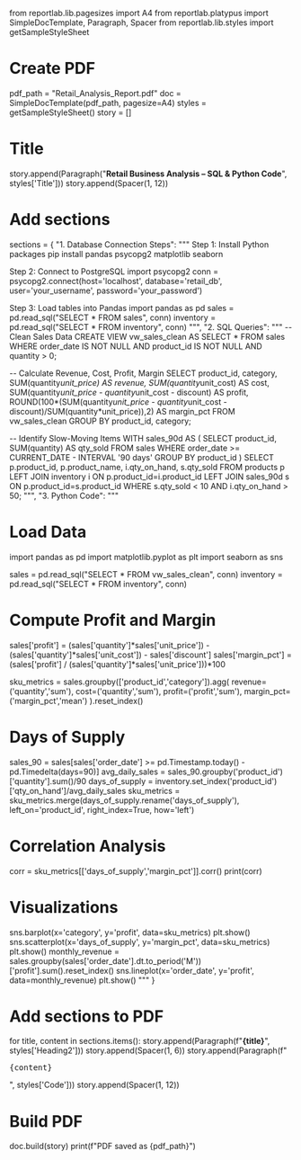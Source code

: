 from reportlab.lib.pagesizes import A4
from reportlab.platypus import SimpleDocTemplate, Paragraph, Spacer
from reportlab.lib.styles import getSampleStyleSheet

# Create PDF
pdf_path = "Retail_Analysis_Report.pdf"
doc = SimpleDocTemplate(pdf_path, pagesize=A4)
styles = getSampleStyleSheet()
story = []

# Title
story.append(Paragraph("<b>Retail Business Analysis – SQL & Python Code</b>", styles['Title']))
story.append(Spacer(1, 12))

# Add sections
sections = {
    "1. Database Connection Steps": """
Step 1: Install Python packages
pip install pandas psycopg2 matplotlib seaborn

Step 2: Connect to PostgreSQL
import psycopg2
conn = psycopg2.connect(host='localhost', database='retail_db', user='your_username', password='your_password')

Step 3: Load tables into Pandas
import pandas as pd
sales = pd.read_sql("SELECT * FROM sales", conn)
inventory = pd.read_sql("SELECT * FROM inventory", conn)
""",
    "2. SQL Queries": """
-- Clean Sales Data
CREATE VIEW vw_sales_clean AS SELECT * FROM sales WHERE order_date IS NOT NULL AND product_id IS NOT NULL AND quantity > 0;

-- Calculate Revenue, Cost, Profit, Margin
SELECT product_id, category,
SUM(quantity*unit_price) AS revenue,
SUM(quantity*unit_cost) AS cost,
SUM(quantity*unit_price - quantity*unit_cost - discount) AS profit,
ROUND(100*(SUM(quantity*unit_price - quantity*unit_cost - discount)/SUM(quantity*unit_price)),2) AS margin_pct
FROM vw_sales_clean
GROUP BY product_id, category;

-- Identify Slow-Moving Items
WITH sales_90d AS (
SELECT product_id, SUM(quantity) AS qty_sold
FROM sales
WHERE order_date >= CURRENT_DATE - INTERVAL '90 days'
GROUP BY product_id
)
SELECT p.product_id, p.product_name, i.qty_on_hand, s.qty_sold
FROM products p
LEFT JOIN inventory i ON p.product_id=i.product_id
LEFT JOIN sales_90d s ON p.product_id=s.product_id
WHERE s.qty_sold < 10 AND i.qty_on_hand > 50;
""",
    "3. Python Code": """
# Load Data
import pandas as pd
import matplotlib.pyplot as plt
import seaborn as sns

sales = pd.read_sql("SELECT * FROM vw_sales_clean", conn)
inventory = pd.read_sql("SELECT * FROM inventory", conn)

# Compute Profit and Margin
sales['profit'] = (sales['quantity']*sales['unit_price']) - (sales['quantity']*sales['unit_cost']) - sales['discount']
sales['margin_pct'] = (sales['profit'] / (sales['quantity']*sales['unit_price']))*100

sku_metrics = sales.groupby(['product_id','category']).agg(
    revenue=('quantity','sum'),
    cost=('quantity','sum'),
    profit=('profit','sum'),
    margin_pct=('margin_pct','mean')
).reset_index()

# Days of Supply
sales_90 = sales[sales['order_date'] >= pd.Timestamp.today() - pd.Timedelta(days=90)]
avg_daily_sales = sales_90.groupby('product_id')['quantity'].sum()/90
days_of_supply = inventory.set_index('product_id')['qty_on_hand']/avg_daily_sales
sku_metrics = sku_metrics.merge(days_of_supply.rename('days_of_supply'), left_on='product_id', right_index=True, how='left')

# Correlation Analysis
corr = sku_metrics[['days_of_supply','margin_pct']].corr()
print(corr)

# Visualizations
sns.barplot(x='category', y='profit', data=sku_metrics)
plt.show()
sns.scatterplot(x='days_of_supply', y='margin_pct', data=sku_metrics)
plt.show()
monthly_revenue = sales.groupby(sales['order_date'].dt.to_period('M'))['profit'].sum().reset_index()
sns.lineplot(x='order_date', y='profit', data=monthly_revenue)
plt.show()
"""
}

# Add sections to PDF
for title, content in sections.items():
    story.append(Paragraph(f"<b>{title}</b>", styles['Heading2']))
    story.append(Spacer(1, 6))
    story.append(Paragraph(f"<pre>{content}</pre>", styles['Code']))
    story.append(Spacer(1, 12))

# Build PDF
doc.build(story)
print(f"PDF saved as {pdf_path}")
